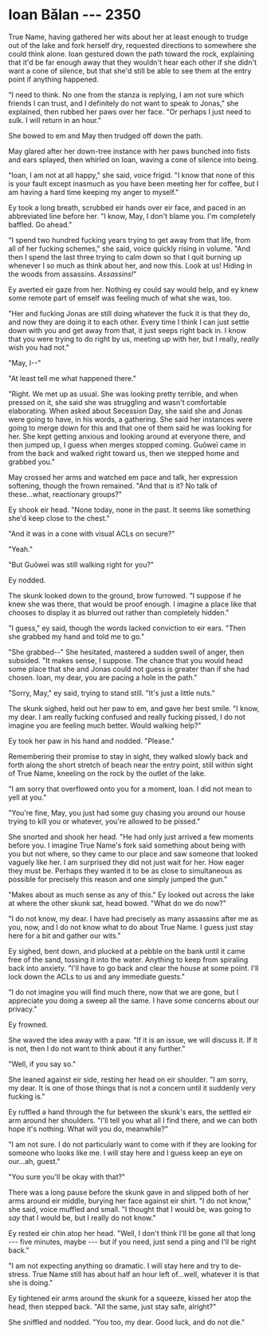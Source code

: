 # Ioan Bălan --- 2350

True Name, having gathered her wits about her at least enough to trudge out of the lake and fork herself dry, requested directions to somewhere she could think alone. Ioan gestured down the path toward the rock, explaining that it'd be far enough away that they wouldn't hear each other if she didn't want a cone of silence, but that she'd still be able to see them at the entry point if anything happened.

"I need to think. No one from the stanza is replying, I am not sure which friends I can trust, and I definitely do not want to speak to Jonas," she explained, then rubbed her paws over her face. "Or perhaps I just need to sulk. I will return in an hour."

She bowed to em and May then trudged off down the path.

May glared after her down-tree instance with her paws bunched into fists and ears splayed, then whirled on Ioan, waving a cone of silence into being.

"Ioan, I am not at all happy," she said, voice frigid. "I know that none of this is your fault except inasmuch as you have been meeting her for coffee, but I am having a hard time keeping my anger to myself."

Ey took a long breath, scrubbed eir hands over eir face, and paced in an abbreviated line before her. "I know, May, I don't blame you. I'm completely baffled. Go ahead."

"I spend two hundred fucking years trying to get away from that life, from all of her fucking schemes," she said, voice quickly rising in volume. "And then I spend the last three trying to calm down so that I quit burning up whenever I so much as think about her, and now this. Look at us! Hiding in the woods from assassins. *Assassins!*"

Ey averted eir gaze from her. Nothing ey could say would help, and ey knew some remote part of emself was feeling much of what she was, too.

"Her and fucking Jonas are still doing whatever the fuck it is that they do, and now they are doing it to each other. Every time I think I can just settle down with you and get away from that, it just seeps right back in. I know that you were trying to do right by us, meeting up with her, but I really, *really* wish you had not."

"May, I--"

"At least tell me what happened there."

"Right. We met up as usual. She was looking pretty terrible, and when pressed on it, she said she was struggling and wasn't comfortable elaborating. When asked about Secession Day, she said she and Jonas were going to have, in his words, a gathering. She said her instances were going to merge down for this and that one of them said he was looking for her. She kept getting anxious and looking around at everyone there, and then jumped up, I guess when merges stopped coming. Guōweī came in from the back and walked right toward us, then we stepped home and grabbed you."

May crossed her arms and watched em pace and talk, her expression softening, though the frown remained. "And that is it? No talk of these...what, reactionary groups?"

Ey shook eir head. "None today, none in the past. It seems like something she'd keep close to the chest."

"And it was in a cone with visual ACLs on secure?"

"Yeah."

"But Guōweī was still walking right for you?"

Ey nodded.

The skunk looked down to the ground, brow furrowed. "I suppose if he knew she was there, that would be proof enough. I imagine a place like that chooses to display it as blurred out rather than completely hidden."

"I guess," ey said, though the words lacked conviction to eir ears. "Then she grabbed my hand and told me to go."

"She grabbed--" She hesitated, mastered a sudden swell of anger, then subsided. "It makes sense, I suppose. The chance that you would head some place that she and Jonas could not guess is greater than if she had chosen. Ioan, my dear, you are pacing a hole in the path."

"Sorry, May," ey said, trying to stand still. "It's just a little nuts."

The skunk sighed, held out her paw to em, and gave her best smile. "I know, my dear. I am really fucking confused and really fucking pissed, I do not imagine you are feeling much better. Would walking help?"

Ey took her paw in his hand and nodded. "Please."

Remembering their promise to stay in sight, they walked slowly back and forth along the short stretch of beach near the entry point, still within sight of True Name, kneeling on the rock by the outlet of the lake.

"I am sorry that overflowed onto you for a moment, Ioan. I did not mean to yell at you."

"You're fine, May, you just had some guy chasing you around our house trying to kill you or whatever, you're allowed to be pissed."

She snorted and shook her head. "He had only just arrived a few moments before you. I imagine True Name's fork said something about being with you but not where, so they came to our place and saw someone that looked vaguely like her. I am surprised they did not just wait for her. How eager they must be. Perhaps they wanted it to be as close to simultaneous as possible for precisely this reason and one simply jumped the gun."

"Makes about as much sense as any of this." Ey looked out across the lake at where the other skunk sat, head bowed. "What do we do now?"

"I do not know, my dear. I have had precisely as many assassins after me as you, now, and I do not know what to do about True Name. I guess just stay here for a bit and gather our wits."

Ey sighed, bent down, and plucked at a pebble on the bank until it came free of the sand, tossing it into the water. Anything to keep from spiraling back into anxiety. "I'll have to go back and clear the house at some point. I'll lock down the ACLs to us and any immediate guests."

"I do not imagine you will find much there, now that we are gone, but I appreciate you doing a sweep all the same. I have some concerns about our privacy."

Ey frowned.

She waved the idea away with a paw. "If it is an issue, we will discuss it. If it is not, then I do not want to think about it any further."

"Well, if you say so."

She leaned against eir side, resting her head on eir shoulder. "I am sorry, my dear. It is one of those things that is not a concern until it suddenly very fucking is."

Ey ruffled a hand through the fur between the skunk's ears, the settled eir arm around her shoulders. "I'll tell you what all I find there, and we can both hope it's nothing. What will you do, meanwhile?"

"I am not sure. I do not particularly want to come with if they are looking for someone who looks like me. I will stay here and I guess keep an eye on our...ah, guest."

"You sure you'll be okay with that?"

There was a long pause before the skunk gave in and slipped both of her arms around eir middle, burying her face against eir shirt. "I do not know," she said, voice muffled and small. "I thought that I would be, was going to *say* that I would be, but I really do not know."

Ey rested eir chin atop her head. "Well, I don't think I'll be gone all that long --- five minutes, maybe --- but if you need, just send a ping and I'll be right back."

"I am not expecting anything so dramatic. I will stay here and try to de-stress. True Name still has about half an hour left of...well, whatever it is that she is doing."

Ey tightened eir arms around the skunk for a squeeze, kissed her atop the head, then stepped back. "All the same, just stay safe, alright?"

She sniffled and nodded. "You too, my dear. Good luck, and do not die."

